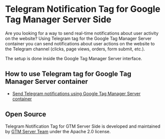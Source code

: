 # Telegram Notification Tag for Google Tag Manager Server Side

Are you looking for a way to send real-time notifications about user activity on the website? 
Using Telegram tag for the Google Tag Manager Server container you can send notifications about user actions on the website to the Telegram channel (clicks, page views, orders, form submit, etc.). 

The setup is done inside the Google Tag Manager Server interface.

## How to use Telegram tag for Google Tag Manager Server container

- [Send Telegram notifications using Google Tag Manager Server container](https://gtm-server.com/send-notifications-to-telegram-using-google-tag-manager-server-container/%20)


## Open Source

Telegram Notification Tag for GTM Server Side is developed and maintained by [GTM Server Team](https://gtm-server.com/) under the Apache 2.0 license.
